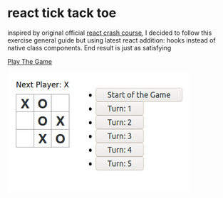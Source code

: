 # react tick tack toe 

inspired by original official [react crash course](https://reactjs.org/tutorial/tutorial.html), I decided to follow this exercise general guide but using latest react addition: hooks instead of native class components.
End result is just as satisfying

[Play The Game](https://grzesiekkozdroj.github.io/react_ttt_3_v2021/)

![img](https://github.com/GrzesiekKozdroj/react_ttt_3_v2021/blob/main/screenshot.jpg)
